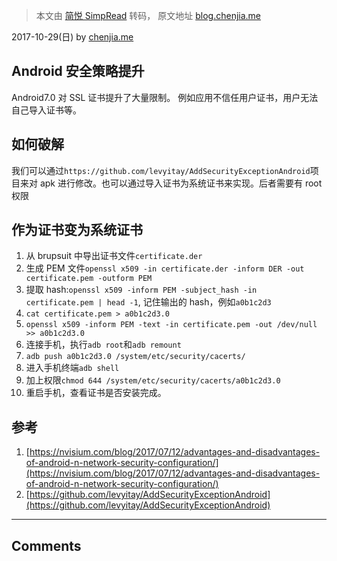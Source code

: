 > 本文由 [简悦 SimpRead](http://ksria.com/simpread/) 转码， 原文地址 [blog.chenjia.me](https://blog.chenjia.me/articles/171029-223953.html)

2017-10-29(日) by [chenjia.me](https://blog.chenjia.me/author/chenjiame.html)

Android 安全策略提升
--------------

Android7.0 对 SSL 证书提升了大量限制。 例如应用不信任用户证书，用户无法自己导入证书等。

如何破解
----

我们可以通过`https://github.com/levyitay/AddSecurityExceptionAndroid`项目来对 apk 进行修改。也可以通过导入证书为系统证书来实现。后者需要有 root 权限

作为证书变为系统证书
----------

1.  从 brupsuit 中导出证书文件`certificate.der`
2.  生成 PEM 文件`openssl x509 -in certificate.der -inform DER -out certificate.pem -outform PEM`
3.  提取 hash:`openssl x509 -inform PEM -subject_hash -in certificate.pem | head -1`, 记住输出的 hash，例如`a0b1c2d3`
4.  `cat certificate.pem > a0b1c2d3.0`
5.  `openssl x509 -inform PEM -text -in certificate.pem -out /dev/null >> a0b1c2d3.0`
6.  连接手机，执行`adb root`和`adb remount`
7.  `adb push a0b1c2d3.0 /system/etc/security/cacerts/`
8.  进入手机终端`adb shell`
9.  加上权限`chmod 644 /system/etc/security/cacerts/a0b1c2d3.0`
10.  重启手机，查看证书是否安装完成。

参考
--

1.  [https://nvisium.com/blog/2017/07/12/advantages-and-disadvantages-of-android-n-network-security-configuration/](https://nvisium.com/blog/2017/07/12/advantages-and-disadvantages-of-android-n-network-security-configuration/)
2.  [https://github.com/levyitay/AddSecurityExceptionAndroid](https://github.com/levyitay/AddSecurityExceptionAndroid)

* * *

Comments
--------